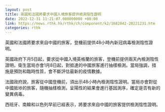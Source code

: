 ```yaml
---
layout: post
title: 英國和法國將要求中國入境旅客提供檢測陰性證明
date: 2022-12-31 11:21:07.000000000 +08:00
link: https://news.rthk.hk/rthk/ch/component/k2/1682042-20221231.htm
categories: rthk
---
```


英國和法國將要求來自中國的旅客，登機前提供48小時內新冠病毒檢測陰性證明。

英國政府下月5日起，要求從中國入境英格蘭的旅客，登機前提供兩天內檢測陰性證明，衛生當局亦會1月8日起，對抵達的中國旅客進行抽樣檢測。當局強調，措施是預防和臨時性質，會不斷評估最新的疫情數據。

法國政府說，旅客從中國登機前，須出示48小時內檢測陰性證明。當局亦會對從中國抵埗的旅客，隨機抽樣檢測，呈陽性的結果會進行基因測序，確定是否有新的變異病毒。

西班牙、南韓和以色列早前已經表示，將要求來自中國的旅客提供檢測陰性證明。
